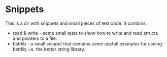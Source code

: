 Snippets
====

This is a dir with snippets and small pieces of test code. It contains:

* read & write - some small tests to show how to write and read structs and
	pointers to a file.
* bstrlib - a small snippet that contains some usefull examples for useing
	bstrlib, i.e. the better string library.
